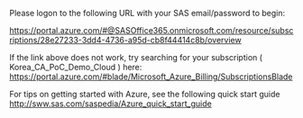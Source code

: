 Please logon to the following URL with your SAS email/password to begin:

https://portal.azure.com/#@SASOffice365.onmicrosoft.com/resource/subscriptions/28e27233-3dd4-4736-a95d-cb8f44414c8b/overview

If the link above does not work, try searching for your subscription ( Korea_CA_PoC_Demo_Cloud ) here: https://portal.azure.com/#blade/Microsoft_Azure_Billing/SubscriptionsBlade

For tips on getting started with Azure, see the following quick start guide
http://sww.sas.com/saspedia/Azure_quick_start_guide 

